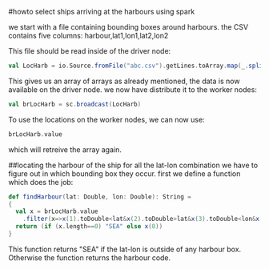 #howto select ships arriving at the harbours using spark

we start with a file containing bounding boxes around harbours. the CSV contains five columns: harbour,lat1,lon1,lat2,lon2

This file should be read inside of the driver node:

```scala
val LocHarb = io.Source.fromFile("abc.csv").getLines.toArray.map(_.split(","))
```
This gives us an array of arrays
as already mentioned, the data is now available on the driver node. we now have distribute it to the worker nodes:

```scala
val brLocHarb = sc.broadcast(LocHarb)
```

To use the locations on the worker nodes, we can now use:

```scala
brLocHarb.value
```

which will retreive the array again.

##locating the harbour of the ship
for all the lat-lon combination we have to figure out in which bounding box they occur.
first we define a function which does the job:
```scala
def findHarbour(lat: Double, lon: Double): String =
{
  val x = brLocHarb.value
    .filter(x=>x(1).toDouble<lat&x(2).toDouble>lat&x(3).toDouble<lon&x(4).toDouble>lon).map(x=>x(0))
  return (if (x.length==0) "SEA" else x(0))
}
```
This function returns "SEA" if the lat-lon is outside of any harbour box. Otherwise the function returns the harbour code.
